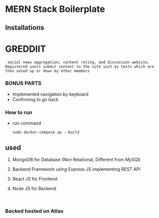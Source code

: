 # MERN Stack Boilerplate

## Installations


# GREDDIIT

```  social news aggregation, content rating, and discussion website. Registered users submit content to the site such as texts which are then voted up or down by other members ```


### BONUS PARTS 

- Implemented navigation by keyboard
- Confirming to go back


### How to run

- run command
  ```
  sudo docker-compose up --build
  ```

## used 
1. MongoDB for Database (Non Relational, Different from MySQl)
2. Backend Framework using Express JS implementing REST API
3. React JS for Frontend

4. Node JS for Backend

<br>

###  Backed hosted on Atlas
